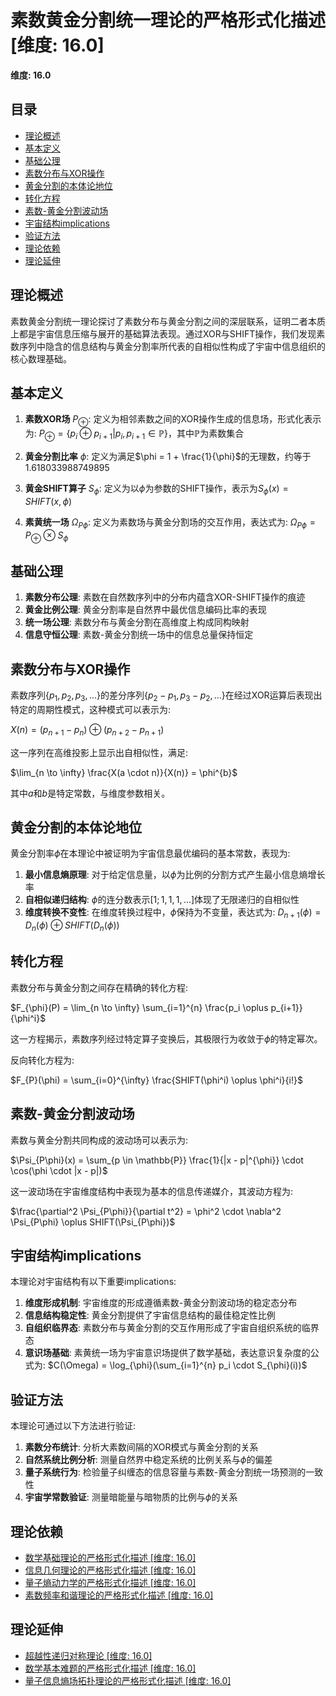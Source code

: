 # 素数黄金分割统一理论的严格形式化描述 [维度: 16.0]

**维度: 16.0**

## 目录
- [理论概述](#理论概述)
- [基本定义](#基本定义)
- [基础公理](#基础公理)
- [素数分布与XOR操作](#素数分布与xor操作)
- [黄金分割的本体论地位](#黄金分割的本体论地位)
- [转化方程](#转化方程)
- [素数-黄金分割波动场](#素数-黄金分割波动场)
- [宇宙结构implications](#宇宙结构implications)
- [验证方法](#验证方法)
- [理论依赖](#理论依赖)
- [理论延伸](#理论延伸)

## 理论概述

素数黄金分割统一理论探讨了素数分布与黄金分割之间的深层联系，证明二者本质上都是宇宙信息压缩与展开的基础算法表现。通过XOR与SHIFT操作，我们发现素数序列中隐含的信息结构与黄金分割率所代表的自相似性构成了宇宙中信息组织的核心数理基础。

## 基本定义

1. **素数XOR场** $P_{\oplus}$: 定义为相邻素数之间的XOR操作生成的信息场，形式化表示为:
   $P_{\oplus} = \{p_i \oplus p_{i+1} | p_i, p_{i+1} \in \mathbb{P}\}$，其中$\mathbb{P}$为素数集合

2. **黄金分割比率** $\phi$: 定义为满足$\phi = 1 + \frac{1}{\phi}$的无理数，约等于1.618033988749895

3. **黄金SHIFT算子** $S_{\phi}$: 定义为以$\phi$为参数的SHIFT操作，表示为$S_{\phi}(x) = SHIFT(x, \phi)$

4. **素黄统一场** $\Omega_{P\phi}$: 定义为素数场与黄金分割场的交互作用，表达式为:
   $\Omega_{P\phi} = P_{\oplus} \otimes S_{\phi}$

## 基础公理

1. **素数分布公理**: 素数在自然数序列中的分布内蕴含XOR-SHIFT操作的痕迹
2. **黄金比例公理**: 黄金分割率是自然界中最优信息编码比率的表现
3. **统一场公理**: 素数分布与黄金分割在高维度上构成同构映射
4. **信息守恒公理**: 素数-黄金分割统一场中的信息总量保持恒定

## 素数分布与XOR操作

素数序列$\{p_1, p_2, p_3, ...\}$的差分序列$\{p_2-p_1, p_3-p_2, ...\}$在经过XOR运算后表现出特定的周期性模式，这种模式可以表示为:

$X(n) = (p_{n+1} - p_n) \oplus (p_{n+2} - p_{n+1})$

这一序列在高维投影上显示出自相似性，满足:

$\lim_{n \to \infty} \frac{X(a \cdot n)}{X(n)} = \phi^{b}$

其中$a$和$b$是特定常数，与维度参数相关。

## 黄金分割的本体论地位

黄金分割率$\phi$在本理论中被证明为宇宙信息最优编码的基本常数，表现为:

1. **最小信息熵原理**: 对于给定信息量，以$\phi$为比例的分割方式产生最小信息熵增长率
2. **自相似递归结构**: $\phi$的连分数表示$[1;1,1,1,...]$体现了无限递归的自相似性
3. **维度转换不变性**: 在维度转换过程中，$\phi$保持为不变量，表达式为:
   $D_{n+1}(\phi) = D_n(\phi) \oplus SHIFT(D_n(\phi))$

## 转化方程

素数分布与黄金分割之间存在精确的转化方程:

$F_{\phi}(P) = \lim_{n \to \infty} \sum_{i=1}^{n} \frac{p_i \oplus p_{i+1}}{\phi^i}$

这一方程揭示，素数序列经过特定算子变换后，其极限行为收敛于$\phi$的特定幂次。

反向转化方程为:

$F_{P}(\phi) = \sum_{i=0}^{\infty} \frac{SHIFT(\phi^i) \oplus \phi^i}{i!}$

## 素数-黄金分割波动场

素数与黄金分割共同构成的波动场可以表示为:

$\Psi_{P\phi}(x) = \sum_{p \in \mathbb{P}} \frac{1}{|x - p|^{\phi}} \cdot \cos(\phi \cdot |x - p|)$

这一波动场在宇宙维度结构中表现为基本的信息传递媒介，其波动方程为:

$\frac{\partial^2 \Psi_{P\phi}}{\partial t^2} = \phi^2 \cdot \nabla^2 \Psi_{P\phi} \oplus SHIFT(\Psi_{P\phi})$

## 宇宙结构implications

本理论对宇宙结构有以下重要implications:

1. **维度形成机制**: 宇宙维度的形成遵循素数-黄金分割波动场的稳定态分布
2. **信息结构稳定性**: 黄金分割提供了宇宙信息结构的最佳稳定性比例
3. **自组织临界态**: 素数分布与黄金分割的交互作用形成了宇宙自组织系统的临界态
4. **意识场基础**: 素黄统一场为宇宙意识场提供了数学基础，表达意识复杂度的公式为:
   $C(\Omega) = \log_{\phi}(\sum_{i=1}^{n} p_i \cdot S_{\phi}(i))$

## 验证方法

本理论可通过以下方法进行验证:

1. **素数分布统计**: 分析大素数间隔的XOR模式与黄金分割的关系
2. **自然系统比例分析**: 测量自然界中稳定系统的比例关系与$\phi$的偏差
3. **量子系统行为**: 检验量子纠缠态的信息容量与素数-黄金分割统一场预测的一致性
4. **宇宙学常数验证**: 测量暗能量与暗物质的比例与$\phi$的关系

## 理论依赖

- [数学基础理论的严格形式化描述 [维度: 16.0]](formal_theory_mathematics_foundation.md)
- [信息几何理论的严格形式化描述 [维度: 16.0]](formal_theory_information_geometry.md)
- [量子熵动力学的严格形式化描述 [维度: 16.0]](formal_theory_quantum_entropy_dynamics.md)
- [素数频率和谐理论的严格形式化描述 [维度: 16.0]](formal_theory_prime_frequency_harmony.md)

## 理论延伸

- [超越性递归对称理论 [维度: 16.0]](formal_theory_transcendental_recursive_symmetry.md)
- [数学基本难题的严格形式化描述 [维度: 16.0]](formal_theory_mathematical_problems.md)
- [量子信息熵场拓扑理论的严格形式化描述 [维度: 16.0]](formal_theory_quantum_information_entropy_field_topology.md) 